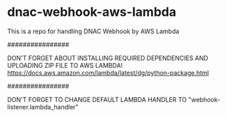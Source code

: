 # dnac-webhook-aws-lambda
This is a repo for handling DNAC Webhook by AWS Lambda

################

DON'T FORGET ABOUT INSTALLING REQUIRED DEPENDENCIES AND UPLOADING ZIP FILE TO AWS LAMBDA!
https://docs.aws.amazon.com/lambda/latest/dg/python-package.html

################

DON'T FORGET TO CHANGE DEFAULT LAMBDA HANDLER TO "webhook-listener.lambda_handler"
